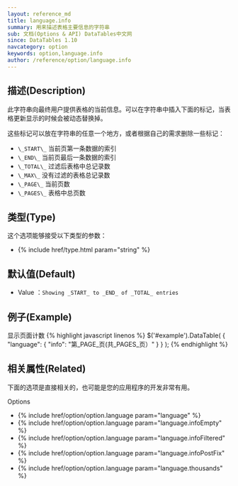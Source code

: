 ```yaml
---
layout: reference_md
title: language.info
summary: 用来描述表格主要信息的字符串
sub: 文档(Options & API) DataTables中文网
since: DataTables 1.10
navcategory: option
keywords: option,language.info
author: /reference/option/language.info
---
```


## 描述(Description)

此字符串向最终用户提供表格的当前信息。可以在字符串中插入下面的标记，当表格更新显示的时候会被动态替换掉。

这些标记可以放在字符串的任意一个地方，或者根据自己的需求删除一些标记：

- `\_START\_`   当前页第一条数据的索引
- `\_END\_`   当前页最后一条数据的索引
- `\_TOTAL\_`   过滤后表格中总记录数
- `\_MAX\_`   没有过滤的表格总记录数
- `\_PAGE\_`   当前页数
- `\_PAGES\_`   表格中总页数


## 类型(Type)
这个选项能够接受以下类型的参数：

- {% include href/type.html param="string" %}

## 默认值(Default)
- Value ：`Showing _START_ to _END_ of _TOTAL_ entries`

 
## 例子(Example)

显示页面计数
{% highlight javascript linenos %}
$('#example').DataTable( {
   "language": {
       "info": "第_PAGE_页(共_PAGES_页）"
     }
} );
{% endhighlight %}

## 相关属性(Related)
下面的选项是直接相关的，也可能是您的应用程序的开发非常有用。

Options

- {% include href/option/option.language param="language" %}
- {% include href/option/option.language param="language.infoEmpty" %}
- {% include href/option/option.language param="language.infoFiltered" %}
- {% include href/option/option.language param="language.infoPostFix" %}
- {% include href/option/option.language param="language.thousands" %}